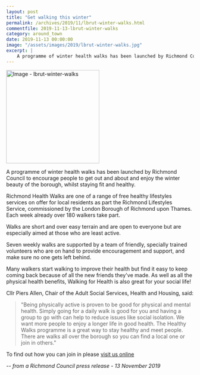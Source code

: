 ```yaml
---
layout: post
title: "Get walking this winter"
permalink: /archives/2019/11/lbrut-winter-walks.html
commentfile: 2019-11-13-lbrut-winter-walks
category: around_town
date: 2019-11-13 00:00:00
image: "/assets/images/2019/lbrut-winter-walks.jpg"
excerpt: |
    A programme of winter health walks has been launched by Richmond Council to encourage people to get out and about and enjoy the winter beauty of the borough, whilst staying fit and healthy.
---
```

<a href="/assets/images/2019/lbrut-winter-walks.jpg" title="Click for a larger image"><img src="/assets/images/2019/lbrut-winter-walks-thumb.jpg" width="250" alt="Image - lbrut-winter-walks"  class="photo right"/></a>

A programme of winter health walks has been launched by Richmond Council to encourage people to get out and about and enjoy the winter beauty of the borough, whilst staying fit and healthy.

Richmond Health Walks are one of a range of free healthy lifestyles services on offer for local residents as part the Richmond Lifestyles Service, commissioned by the London Borough of Richmond upon Thames. Each week already over 180 walkers take part.

Walks are short and over easy terrain and are open to everyone but are especially aimed at those who are least active.

Seven weekly walks are supported by a team of friendly, specially trained volunteers who are on hand to provide encouragement and support, and make sure no one gets left behind.

Many walkers start walking to improve their health but find it easy to keep coming back because of all the new friends they've made. As well as all the physical health benefits, Walking for Health is also great for your social life!

Cllr Piers Allen, Chair of the Adult Social Services, Health and Housing, said:

> "Being physically active is proven to be good for physical and mental health. Simply going for a daily walk is good for you and having a group to go with can help to reduce issues like social isolation. We want more people to enjoy a longer life in good health. The Healthy Walks programme is a great way to stay healthy and meet people. There are walks all over the borough so you can find a local one or join in others."

To find out how you can join in please [visit us online](https://www.walkingforhealth.org.uk/walkfinder/london/richmond-healthwalks)



<cite>-- from a Richmond Council press release - 13 November 2019</cite>
